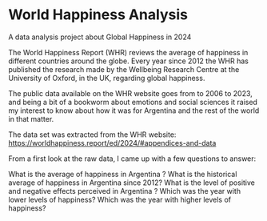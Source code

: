 # World Happiness Analysis
A data analysis project about Global Happiness in 2024

The World Happiness Report (WHR) reviews the average of happiness in different countries around the globe. Every year since 2012 the WHR has published the research made by the Wellbeing Research Centre at the University of Oxford, in the UK, regarding global happiness. 

The public data available on the WHR website goes from to 2006 to 2023, and being a bit of a bookworm about emotions and social sciences it raised my interest to know about how it was for Argentina and the rest of the world in that matter.

The data set was extracted from the WHR website: https://worldhappiness.report/ed/2024/#appendices-and-data

From a first look at the raw data, I came up with a few questions to answer:

What is the average of happiness in Argentina ?
What is the historical average of happiness in Argentina since 2012?
What is the level of positive and negative effects perceived in Argentina ?
Which was the year with lower levels of happiness?
Which was the year with higher levels of happiness?
